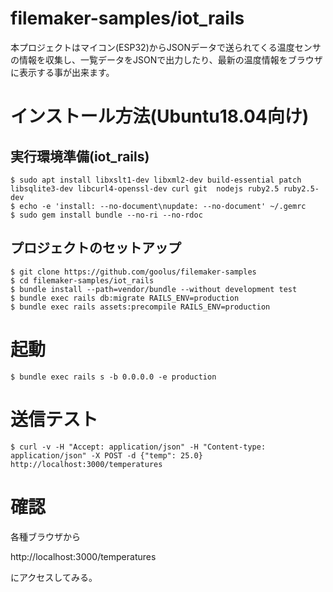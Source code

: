 filemaker-samples/iot_rails
==============================
本プロジェクトはマイコン(ESP32)からJSONデータで送られてくる温度センサの情報を収集し、一覧データをJSONで出力したり、最新の温度情報をブラウザに表示する事が出来ます。

# インストール方法(Ubuntu18.04向け)
## 実行環境準備(iot_rails)
```
$ sudo apt install libxslt1-dev libxml2-dev build-essential patch libsqlite3-dev libcurl4-openssl-dev curl git  nodejs ruby2.5 ruby2.5-dev
$ echo -e 'install: --no-document\nupdate: --no-document' ~/.gemrc
$ sudo gem install bundle --no-ri --no-rdoc
```
## プロジェクトのセットアップ
```
$ git clone https://github.com/goolus/filemaker-samples
$ cd filemaker-samples/iot_rails
$ bundle install --path=vendor/bundle --without development test
$ bundle exec rails db:migrate RAILS_ENV=production
$ bundle exec rails assets:precompile RAILS_ENV=production
```

# 起動
```
$ bundle exec rails s -b 0.0.0.0 -e production
```

# 送信テスト
```
$ curl -v -H "Accept: application/json" -H "Content-type: application/json" -X POST -d {"temp": 25.0} http://localhost:3000/temperatures
```

# 確認
各種ブラウザから

http://localhost:3000/temperatures

にアクセスしてみる。
